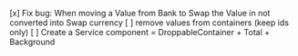 [x] Fix bug: When moving a Value from Bank to Swap the Value in not converted into Swap currency
[ ] remove values from containers (keep ids only)
[ ] Create a Service component = DroppableContainer + Total + Background
